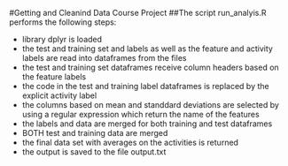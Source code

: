 #Getting and Cleanind Data Course Project
##The script run_analyis.R performs the following steps:
+ library dplyr is loaded
+ the test and training set and labels as well as the feature and activity labels are read into dataframes from the files
+ the test and training set dataframes receive column headers based on the feature labels
+ the code in the test and training label dataframes is replaced by the explicit activity label
+ the columns based on mean and standdard deviations are selected by using a regular expression which return the name of the features
+ the labels and data are merged for both training and test dataframes
+ BOTH test and training data are merged
+ the final data set with averages on the activities is returned
+ the output is saved to the file output.txt
